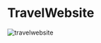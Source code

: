 # TravelWebsite

![travelwebsite](https://github.com/diclebolek/TravelWebsite/assets/132748792/c7506f4b-616e-4593-9731-3848f0d69580)

